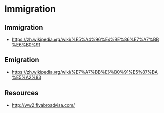 # Immigration

## Immigration

- https://zh.wikipedia.org/wiki/%E5%A4%96%E4%BE%86%E7%A7%BB%E6%B0%91

## Emigration

- https://zh.wikipedia.org/wiki/%E7%A7%BB%E6%B0%91%E5%87%BA%E5%A2%83

## Resources

- http://ww2.flyabroadvisa.com/

